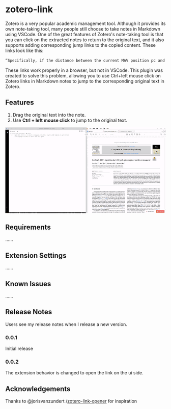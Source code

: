 # zotero-link

Zotero is a very popular academic management tool. Although it provides its own note-taking tool, many people still choose to take notes in Markdown using VSCode. One of the great features of Zotero's note-taking tool is that you can click on the extracted notes to return to the original text, and it also supports adding corresponding jump links to the copied content. These links look like this:

```markdown
“Specifically, if the distance between the current MAV position pc and the goal position G exceeds the planning horizon H, we project G onto a sphere centered at pc with a radius of H to obtain pg; otherwise, pg is set to G.” ([Ren 等, 2025, p. 14](zotero://select/library/items/YESAKMB6)) ([pdf](zotero://open-pdf/library/items/7DNHE65J?page=14&annotation=VU2CTMUA))
```

These links work properly in a browser, but not in VSCode. This plugin was created to solve this problem, allowing you to use Ctrl+left mouse click on Zotero links in Markdown notes to jump to the corresponding original text in Zotero.

## Features

1. Drag the original text into the note.
2. Use **Ctrl + left mouse click** to jump to the original text.

![usage](imgs/README/usage.gif)

## Requirements

……

## Extension Settings

……

## Known Issues

……

## Release Notes

Users see my release notes when I release a new version.

### 0.0.1

Initial release

### 0.0.2

The extension behavior is changed to open the link on the ui side.

## Acknowledgements

Thanks to @jorisvanzundert /[zotero-link-opener](https://github.com/jorisvanzundert/zotero-link-opener) for inspiration 
